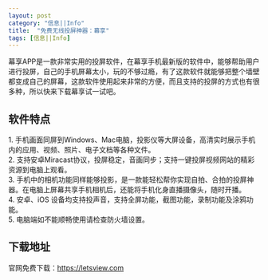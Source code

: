 ```yaml
---
layout: post
category: "信息||Info"
title:  "免费无线投屏神器：幕享"
tags: [信息||Info]
---
```

<p>
	幕享APP是一款非常实用的投屏软件，在幕享手机最新版的软件中，能够帮助用户进行投屏，自己的手机屏幕太小，玩的不够过瘾，有了这款软件就能够把整个墙壁都变成自己的屏幕，这款软件使用起来非常的方便，而且支持的投屏的方式也有很多种，所以快来下载幕享试一试吧。
</p>
<h2>
	软件特点
</h2>
<p>
1. 手机画面同屏到Windows、Mac电脑，投影仪等大屏设备，高清实时展示手机内的应用、视频、照片、电子文档等各种文件。<br />
2. 支持安卓Miracast协议，投屏稳定，音画同步；支持一键投屏视频网站的精彩资源到电脑上观看。<br />
3. 手机中的相机功能同样能够投影，是一款能轻松帮你实现自拍、合拍的投屏神器。在电脑上屏幕共享手机相机后，还能将手机化身直播摄像头，随时开播。<br />
4. 安卓、iOS 设备均支持投声音，支持全屏功能，截图功能，录制功能及涂鸦功能。<br />
5. 电脑端如不能顺畅使用请检查防火墙设置。	
</p>
<h2>
	下载地址
</h2>
<p>
	官网免费下载：<a href="https://letsview.com/zh/">https://letsview.com</a>
</p>
